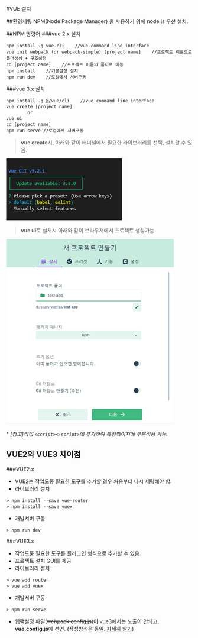 #VUE 설치

##환경세팅
NPM(Node Package Manager) 을 사용하기 위해 node.js 우선 설치.

##NPM 명령어
###vue 2.x 설치
```
npm install -g vue-cli    //vue command line interface
vue init webpack (or webpack-simple) [project name]    //프로젝트 이름으로 폴더생성 + 구조설정
cd [project name]    //프로젝트 이름의 폴더로 이동
npm install    //기본설정 설치
npm run dev    //로컬에서 서버구동
```
###vue 3.x 설치
```
npm install -g @/vue/cli    //vue command line interface
vue create [project name] 
        or 
vue ui
cd [project name]
npm run serve //로컬에서 서버구동
```
> **vue create**시, 아래와 같이 터미널에서 필요한 라이브러리를 선택, 설치할 수 있음.  

![vue3 install](../images/vue3_install.png)  

> **vue ui**로 설치시 아래와 같이 브라우저에서 프로젝트 생성가능.

![vue3 ui](../images/vue3_ui.png)  

\* *[참고]직접 `<script></script>`에 추가하여 특정페이지에 부분적용 가능.*

## VUE2와 VUE3 차이점
###VUE2.x
* VUE2는 작업도중 필요한 도구를 추가할 경우 처음부터 다시 세팅해야 함.
* 라이브러리 설치 
```
> npm install --save vue-router
> npm install --save vuex
```
* 개발서버 구동
```
> npm run dev
```

###VUE3.x
* 작업도중 필요한 도구를 플러그인 형식으로 추가할 수 있음.
* 프로젝트 설치 GUI를 제공
* 라이브러리 설치
```
> vue add router
> vue add vuex
```
* 개발서버 구동
```
> npm run serve
```
* 웹팩설정 파일(~~webpack.config.js~~)이 vue3에서는 노출이 안되고, **vue.config.js**에 선언.
(작성방식은 동일. [자세히 알기](https://cli.vuejs.org/guide/webpack.html#simple-configuration))
